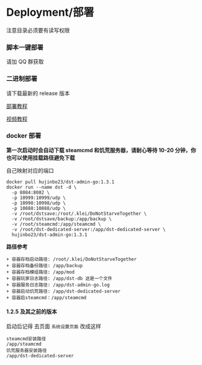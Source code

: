 # Deployment/部署

注意目录必须要有读写权限

### 脚本一键部署

请加 QQ 群获取

### 二进制部署

请下载最新的 release 版本

[部署教程](https://blog.csdn.net/Dig_hoof/article/details/131296762)

[视频教程](https://www.bilibili.com/read/cv25125509)

### docker 部署

**第一次启动时会自动下载 steamcmd 和饥荒服务器，请耐心等待 10-20 分钟，你也可以使用挂载路径避免下载**

自己映射对应的端口

```
docker pull hujinbo23/dst-admin-go:1.3.1
docker run --name dst -d \
  -p 8084:8082 \
  -p 10999:10999/udp \
  -p 10998:10998/udp \
  -p 10888:10888/udp \
  -v /root/dstsave:/root/.klei/DoNotStarveTogether \
  -v /root/dstsave/backup:/app/backup \
  -v /root/steamcmd:/app/steamcmd \
  -v /root/dst-dedicated-server:/app/dst-dedicated-server \
  hujinbo23/dst-admin-go:1.3.1
```

**路径参考**

```
+ 容器存档启动路径: /root/.klei/DoNotStarveTogether
+ 容器存档备份路径: /app/backup
+ 容器存档模组路径: /app/mod
+ 容器玩家日志路径: /app/dst-db 这是一个文件
+ 容器服务日志路径: /app/dst-admin-go.log
+ 容器启动饥荒路径: /app/dst-dedicated-server
+ 容器启steamcmd：/app/steamcmd
```

#### 1.2.5 及其之前的版本

启动后记得 去页面 `系统设置页面` 改成这样

```
steamcmd安装路径
/app/steamcmd
饥荒服务器安装路径
/app/dst-dedicated-server
```

